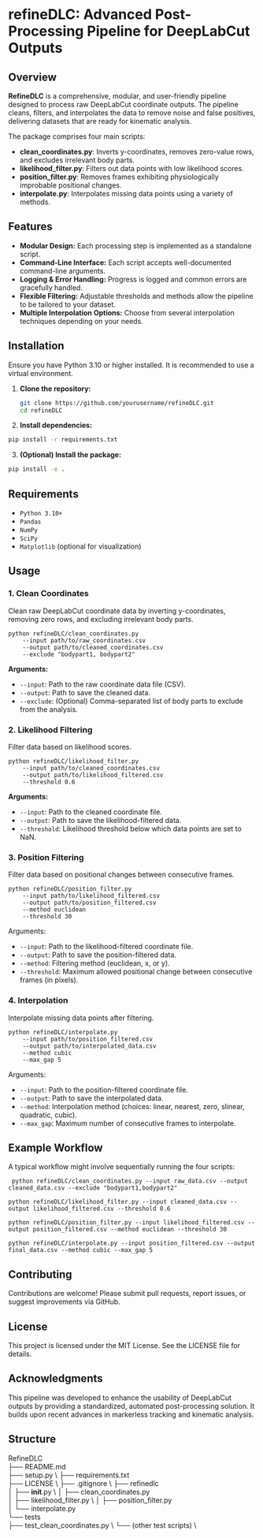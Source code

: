 # refineDLC: Advanced Post-Processing Pipeline for DeepLabCut Outputs

## Overview
**RefineDLC** is a comprehensive, modular, and user-friendly pipeline designed to process raw DeepLabCut coordinate outputs. The pipeline cleans, filters, and interpolates the data to remove noise and false positives, delivering datasets that are ready for kinematic analysis.

The package comprises four main scripts:
- **clean_coordinates.py**: Inverts y-coordinates, removes zero-value rows, and excludes irrelevant body parts.
- **likelihood_filter.py**: Filters out data points with low likelihood scores.
- **position_filter.py**: Removes frames exhibiting physiologically improbable positional changes.
- **interpolate.py**: Interpolates missing data points using a variety of methods.

## Features
- **Modular Design:** Each processing step is implemented as a standalone script.
- **Command-Line Interface:** Each script accepts well-documented command-line arguments.
- **Logging & Error Handling:** Progress is logged and common errors are gracefully handled.
- **Flexible Filtering:** Adjustable thresholds and methods allow the pipeline to be tailored to your dataset.
- **Multiple Interpolation Options:** Choose from several interpolation techniques depending on your needs.

## Installation
Ensure you have Python 3.10 or higher installed. It is recommended to use a virtual environment.

1. **Clone the repository:**
   ```bash
   git clone https://github.com/yourusername/refineDLC.git
   cd refineDLC
   ```

2.	**Install dependencies:**
  ```bash
  pip install -r requirements.txt
  ```

3.	**(Optional) Install the package:**
  ```bash
  pip install -e .
```



## Requirements
- `Python 3.10+`
- `Pandas`
- `NumPy`
- `SciPy`
- `Matplotlib` (optional for visualization)


## Usage

### 1. Clean Coordinates

Clean raw DeepLabCut coordinate data by inverting y-coordinates, removing zero rows, and excluding irrelevant body parts.

```
python refineDLC/clean_coordinates.py 
    --input path/to/raw_coordinates.csv 
    --output path/to/cleaned_coordinates.csv 
    --exclude "bodypart1, bodypart2"
```

**Arguments:**
- `--input`: Path to the raw coordinate data file (CSV).
- `--output`: Path to save the cleaned data.
- `--exclude`: (Optional) Comma-separated list of body parts to exclude from the analysis.

### 2. Likelihood Filtering

Filter data based on likelihood scores.

```
python refineDLC/likelihood_filter.py 
    --input path/to/cleaned_coordinates.csv 
    --output path/to/likelihood_filtered.csv 
    --threshold 0.6
```

**Arguments:**
- `--input`: Path to the cleaned coordinate file.
- `--output`: Path to save the likelihood-filtered data.
- `--threshold`: Likelihood threshold below which data points are set to NaN.

### 3. Position Filtering

Filter data based on positional changes between consecutive frames.

```
python refineDLC/position_filter.py 
    --input path/to/likelihood_filtered.csv 
    --output path/to/position_filtered.csv 
    --method euclidean 
    --threshold 30
```

Arguments:
- `--input`: Path to the likelihood-filtered coordinate file.
- `--output`: Path to save the position-filtered data.
- `--method`: Filtering method (euclidean, x, or y).
- `--threshold`: Maximum allowed positional change between consecutive frames (in pixels).

### 4. Interpolation

Interpolate missing data points after filtering.

```
python refineDLC/interpolate.py 
    --input path/to/position_filtered.csv 
    --output path/to/interpolated_data.csv 
    --method cubic 
    --max_gap 5
```

Arguments:
- `--input`: Path to the position-filtered coordinate file.
- `--output`: Path to save the interpolated data.
- `--method`: Interpolation method (choices: linear, nearest, zero, slinear, quadratic, cubic).
- `--max_gap`: Maximum number of consecutive frames to interpolate.

## Example Workflow

A typical workflow might involve sequentially running the four scripts:

` python refineDLC/clean_coordinates.py --input raw_data.csv --output cleaned_data.csv --exclude "bodypart1,bodypart2"` 

` python refineDLC/likelihood_filter.py --input cleaned_data.csv --output likelihood_filtered.csv --threshold 0.6 ` 

` python refineDLC/position_filter.py --input likelihood_filtered.csv --output position_filtered.csv --method euclidean --threshold 30 ` 

` python refineDLC/interpolate.py --input position_filtered.csv --output final_data.csv --method cubic --max_gap 5 ` 


## Contributing

Contributions are welcome! Please submit pull requests, report issues, or suggest improvements via GitHub.

## License

This project is licensed under the MIT License. See the LICENSE file for details.

## Acknowledgments

This pipeline was developed to enhance the usability of DeepLabCut outputs by providing a standardized, automated post-processing solution. It builds upon recent advances in markerless tracking and kinematic analysis.

## Structure

RefineDLC \
├── README.md \
├── setup.py \ 
├── requirements.txt \
├── LICENSE \ 
├── .gitignore \ 
├── refinedlc \
│   ├── __init__.py \ 
│   ├── clean_coordinates.py \
│   ├── likelihood_filter.py \ 
│   ├── position_filter.py \
│   └── interpolate.py \
└── tests \
    ├── test_clean_coordinates.py \ 
    └── (other test scripts) \
